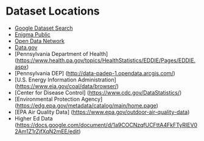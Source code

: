# Dataset Locations

* [Google Dataset Search](https://toolbox.google.com/datasetsearch)
* [Enigma Public](https://public.enigma.com/#under-the-radar)
* [Open Data Network](https://www.opendatanetwork.com/)
* [Data.gov](https://www.data.gov/)
* [Pennsylvania Department of Health] (https://www.health.pa.gov/topics/HealthStatistics/EDDIE/Pages/EDDIE.aspx)
* [Pennsylvania DEP] (http://data-padep-1.opendata.arcgis.com/)
* [U.S. Energy Information Administration] (https://www.eia.gov/coal/data/browser/)
* [Center for Disease Control] (https://www.cdc.gov/DataStatistics/)
* [Environmental Protection Agency] (https://edg.epa.gov/metadata/catalog/main/home.page)
* [EPA Air Quality Data] (https://www.epa.gov/outdoor-air-quality-data)
* Higher Ed Data (https://docs.google.com/document/d/1a9COCNzqfUCFttA4FkFTyRIEV02Am1Z1rZjfXqN2mEE/edit)
